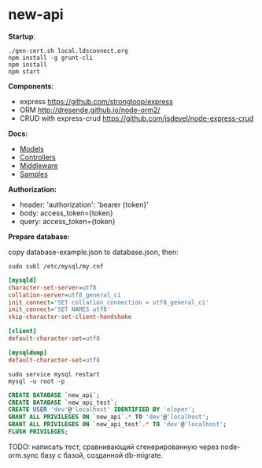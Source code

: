 new-api
=======

__Startup__:
```shell
./gen-cert.sh local.ldsconnect.org
npm install -g grunt-cli
npm install
npm start
```

__Components__:
* express https://github.com/strongloop/express
* ORM http://dresende.github.io/node-orm2/
* CRUD with express-crud https://github.com/jsdevel/node-express-crud

__Docs:__
* [Models](/lib/models/README.md)
* [Controllers](/lib/controllers/README.md)
* [Middleware](/lib/middleware/README.md)
* [Samples](/samples/README.md)


__Authorization:__

* header: 'authorization': 'bearer {token}'
* body: access_token={token}
* query: access_token={token}

__Prepare database:__

copy database-example.json to database.json, then:

```shell
sudo subl /etc/mysql/my.cnf
```

```ini
[mysqld]
character-set-server=utf8
collation-server=utf8_general_ci
init_connect='SET collation_connection = utf8_general_ci'
init_connect='SET NAMES utf8'
skip-character-set-client-handshake

[client]
default-character-set=utf8

[mysqldump]
default-character-set=utf8
```

```shell
sudo service mysql restart
mysql -u root -p
```

```sql
CREATE DATABASE `new_api`;
CREATE DATABASE `new_api_test`;
CREATE USER 'dev'@'localhost' IDENTIFIED BY 'eloper';
GRANT ALL PRIVILEGES ON `new_api`.* TO 'dev'@'localhost';
GRANT ALL PRIVILEGES ON `new_api_test`.* TO 'dev'@'localhost';
FLUSH PRIVILEGES;
```

TODO: написать тест, cравнивающий сгенерированную через node-orm.sync базу с базой, созданной db-migrate.
